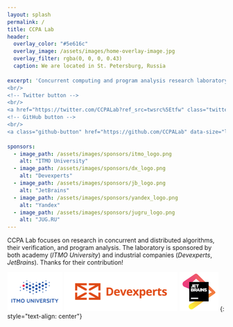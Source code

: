 ```yaml
---
layout: splash
permalink: /
title: CCPA Lab
header:
  overlay_color: "#5e616c"
  overlay_image: /assets/images/home-overlay-image.jpg
  overlay_filter: rgba(0, 0, 0, 0.43)
  caption: We are located in St. Petersburg, Russia
  
excerpt: 'Concurrent computing and program analysis research laboratory. We work with both academy and industry.
<br/>
<!-- Twitter button -->
<br/>
<a href="https://twitter.com/CCPALab?ref_src=twsrc%5Etfw" class="twitter-follow-button" data-size="large" data-show-count="false">Follow @CCPALab</a><script async src="https://platform.twitter.com/widgets.js" charset="utf-8"></script>
<!-- GitHub button -->
<br/>
<a class="github-button" href="https://github.com/CCPALab" data-size="large" aria-label="Follow @CCPALab on GitHub">Follow @CCPALab</a><script async defer src="https://buttons.github.io/buttons.js"></script>'

sponsors:
  - image_path: /assets/images/sponsors/itmo_logo.png
    alt: "ITMO University"
  - image_path: /assets/images/sponsors/dx_logo.png
    alt: "Devexperts"
  - image_path: /assets/images/sponsors/jb_logo.png
    alt: "JetBrains"
  - image_path: /assets/images/sponsors/yandex_logo.png
    alt: "Yandex"
  - image_path: /assets/images/sponsors/jugru_logo.png
    alt: "JUG.RU"
---
```



CCPA Lab focuses on research in concurrent and distributed algorithms, their verification, and program analysis. The laboratory is sponsored by both academy (*ITMO University*) and industrial companies (*Devexperts*, *JetBrains*). Thanks for their contribution!

![Devexperts](/assets/images/sponsors/itmo_logo.png)
![Devexperts](/assets/images/sponsors/dx_logo.png) 
![Jetbrains](/assets/images/sponsors/jb_logo.png)
{: style="text-align: center"}